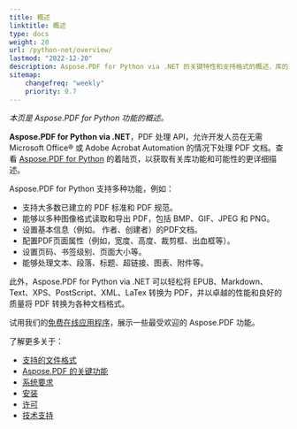 ```yaml
---
title: 概述
linktitle: 概述
type: docs
weight: 20
url: /python-net/overview/
lastmod: "2022-12-20"
description: Aspose.PDF for Python via .NET 的关键特性和支持格式的概述，库的安装和许可手册。
sitemap:
    changefreq: "weekly"
    priority: 0.7
---
```


_本页是 Aspose.PDF for Python 功能的概述。_

**Aspose.PDF for Python via .NET**，PDF 处理 API，允许开发人员在无需 Microsoft Office® 或 Adobe Acrobat Automation 的情况下处理 PDF 文档。查看 [Aspose.PDF for Python](https://products.aspose.com/pdf/python-net/) 的着陆页，以获取有关库功能和可能性的更详细描述。

Aspose.PDF for Python 支持多种功能，例如：

- 支持大多数已建立的 PDF 标准和 PDF 规范。
- 能够以多种图像格式读取和导出 PDF，包括 BMP、GIF、JPEG 和 PNG。
- 设置基本信息（例如。
 作者、创建者）的PDF文档。
- 配置PDF页面属性（例如，宽度、高度、裁剪框、出血框等）。
- 设置页码、书签级别、页面大小等。
- 能够处理文本、段落、标题、超链接、图表、附件等。

此外，Aspose.PDF for Python via .NET 可以轻松将 EPUB、Markdown、Text、XPS、PostScript、XML、LaTex 转换为 PDF，并以卓越的性能和良好的质量将 PDF 转换为各种文档格式。

试用我们的[免费在线应用程序](https://products.aspose.app/pdf/applications)，展示一些最受欢迎的 Aspose.PDF 功能。

了解更多关于：

- [支持的文件格式](/pdf/python-net/supported-file-formats/)
- [Aspose.PDF 的关键功能](/pdf/python-net/key-features/)
- [系统要求](/pdf/python-net/system-requirements/)
- [安装](/pdf/python-net/installation/)
- [许可](/pdf/python-net/licensing/)
- [技术支持](/pdf/python-net/technical-support/)